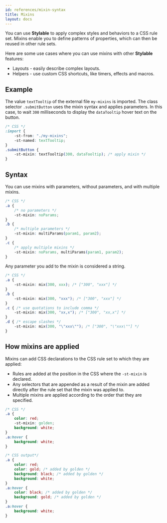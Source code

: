 ```yaml
---
id: references/mixin-syntax
title: Mixins
layout: docs
---
```


You can use **Stylable** to apply complex styles and behaviors to a CSS rule set. Mixins enable you to define patterns of properties, which can then be reused in other rule sets. 

Here are some use cases where you can use mixins with other **Stylable** features:
* Layouts - easily describe complex layouts.
* Helpers - use custom CSS shortcuts, like timers, effects and macros.

## Example

The value `textTooltip` of the external file `my-mixins` is imported. The class selector `.submitButton` uses the mixin syntax and applies parameters. In this case, to wait `300` milliseconds to display the `dataTooltip` hover text on the button. 

```css
/* CSS */
:import {
    -st-from: "./my-mixins";
    -st-named: textTooltip;
}
.submitButton {
    -st-mixin: textTooltip(300, dataTooltip); /* apply mixin */
}
```

## Syntax

You can use mixins with parameters, without parameters, and with multiple mixins.


```css
/* CSS */
.a {
    /* no parameters */
    -st-mixin: noParams;
}
.b {
    /* multiple parameters */
    -st-mixin: multiParams(param1, param2);
}
.c {
    /* apply multiple mixins */
    -st-mixin: noParams, multiParams(param1, param2);
}
```

Any parameter you add to the mixin is considered a string.


```css
/* CSS */
.a {
    -st-mixin: mix(300, xxx); /* ["300", "xxx"] */
}
.b {
    -st-mixin: mix(300, "xxx"); /* ["300", "xxx"] */
}
.c { /* use quotations to include comma */
    -st-mixin: mix(300, "xx,x"); /* ["300", "xx,x"] */
}
.d { /* escape slashes */
    -st-mixin: mix(300, "\"xxx\""); /* ["300", "\"xxx\""] */
}
```

## How mixins are applied

Mixins can add CSS declarations to the CSS rule set to which they are applied:

* Rules are added at the position in the CSS where the `-st-mixin` is declared.
* Any selectors that are appended as a result of the mixin are added directly after the rule set that the mixin was applied to.
* Multiple mixins are applied according to the order that they are specified.


```css
/* CSS */
.a {
    color: red;
    -st-mixin: golden;
    background: white;
}
.a:hover {
    background: white;
}
```

```css
/* CSS output*/
.a {
    color: red;
    color: gold; /* added by golden */
    background: black; /* added by golden */
    background: white;
}
.a:hover {
    color: black; /* added by golden */
    background: gold; /* added by golden */
}
.a:hover {
    background: white;
}
```
